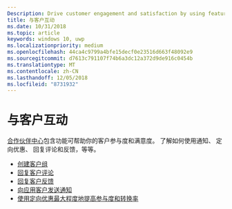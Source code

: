 ```yaml
---
Description: Drive customer engagement and satisfaction by using features like notifications, targeted offers, responding to reviews and feedback, and more.
title: 与客户互动
ms.date: 10/31/2018
ms.topic: article
keywords: windows 10, uwp
ms.localizationpriority: medium
ms.openlocfilehash: 44ca4c9799a4bfe15decf0e23516d663f48092e9
ms.sourcegitcommit: d7613c791107f74b6a3dc12a372d9de916c0454b
ms.translationtype: MT
ms.contentlocale: zh-CN
ms.lasthandoff: 12/05/2018
ms.locfileid: "8731932"
---
```

# <a name="engage-with-your-customers"></a>与客户互动

[合作伙伴中心](https://partner.microsoft.com/dashboard)包含功能可帮助你的客户参与度和满意度。 了解如何使用通知、 定向优惠、 回复评论和反馈，等等。

-   [创建客户组](create-customer-groups.md)
-   [回复客户评论](respond-to-customer-reviews.md)
-   [回复客户反馈](respond-to-customer-feedback.md)
-   [向应用客户发送通知](send-push-notifications-to-your-apps-customers.md)
-   [使用定向优惠最大程度地提高参与度和转换率](use-targeted-offers-to-maximize-engagement-and-conversions.md)

 
